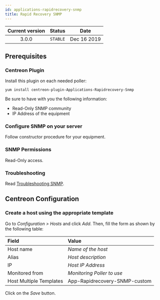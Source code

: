 ```yaml
---
id: applications-rapidrecovery-snmp
title: Rapid Recovery SNMP
---
```


| Current version | Status | Date |
| :-: | :-: | :-: |
| 3.0.0 | `STABLE` | Dec 16 2019 |

## Prerequisites

### Centreon Plugin

Install this plugin on each needed poller:

``` shell
yum install centreon-plugin-Applications-Rapidrecovery-Snmp
```

Be sure to have with you the following information:

  - Read-Only SNMP community
  - IP Address of the equipment

### Configure SNMP on your server

Follow constructor procedure for your equipment.

### SNMP Permissions

Read-Only access.

### Troubleshooting

Read [Troubleshooting
SNMP](https://documentation.centreon.com/docs/centreon-plugins/en/latest/user/guide.html#snmp).

## Centreon Configuration

### Create a host using the appropriate template

Go to *Configuration \> Hosts* and click *Add*. Then, fill the form as shown by
the following table:

| Field                                | Value                         |
| :----------------------------------- | :---------------------------- |
| Host name                            | *Name of the host*            |
| Alias                                | *Host description*            |
| IP                                   | *Host IP Address*             |
| Monitored from                       | *Monitoring Poller to use*    |
| Host Multiple Templates              | App-Rapidrecovery-SNMP-custom |

Click on the *Save* button.

